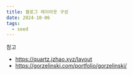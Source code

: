 ```yaml
---
title: 블로그 레이아웃 구성
date: 2024-10-06
tags:
  - seed
---
```


참고

- https://quartz.jzhao.xyz/layout
- https://gorzelinski.com/portfolio/gorzelinski/
